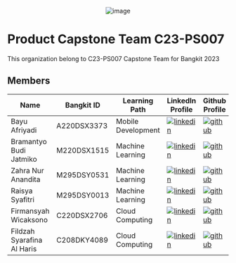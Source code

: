 <div align="center">
   
![image](https://github.com/TrashtoTreasure/.github/assets/134958727/7c077245-3d59-4b0a-b828-b0c27cbebc5c)

</div>

# Product Capstone Team C23-PS007
This organization belong to C23-PS007 Capstone Team for Bangkit 2023

## Members
<div align="center">

| Name | Bangkit ID   |  Learning Path | LinkedIn Profile   |   Github Profile   |
| ------------ | ------------ | ------------ | ------------ | ------------ |
| Bayu Afriyadi  |  A220DSX3373 |  Mobile Development | [![linkedin](https://img.shields.io/badge/linkedin-0A66C2?style=for-the-badge&logo=linkedin&logoColor=white)](https://www.linkedin.com/in/bayu-afriyadi-206741154/)  | [![github](https://img.shields.io/badge/GitHub-100000?style=for-the-badge&logo=github&logoColor=white)](https://github.com/bayuafriyadi5) |
| Bramantyo Budi Jatmiko  | M220DSX1515  |  Machine Learning |  [![linkedin](https://img.shields.io/badge/linkedin-0A66C2?style=for-the-badge&logo=linkedin&logoColor=white)](https://www.linkedin.com/in/bramantyobudijatmiko/) | [![github](https://img.shields.io/badge/GitHub-100000?style=for-the-badge&logo=github&logoColor=white)](https://github.com/bramantyobj) |
| Zahra Nur Anandita  | M295DSY0531  |  Machine Learning | [![linkedin](https://img.shields.io/badge/linkedin-0A66C2?style=for-the-badge&logo=linkedin&logoColor=white)](https://www.linkedin.com/in/zahrana/)  | [![github](https://img.shields.io/badge/GitHub-100000?style=for-the-badge&logo=github&logoColor=white)](https://github.com/) |
|  Raisya Syafitri | M295DSY0013  |  Machine Learning | [![linkedin](https://img.shields.io/badge/linkedin-0A66C2?style=for-the-badge&logo=linkedin&logoColor=white)](https://www.linkedin.com/in/raisya-syafitri-7aa23316a/)   | [![github](https://img.shields.io/badge/GitHub-100000?style=for-the-badge&logo=github&logoColor=white)](https://github.com/) |
|  Firmansyah Wicaksono | C220DSX2706  | Cloud Computing  | [![linkedin](https://img.shields.io/badge/linkedin-0A66C2?style=for-the-badge&logo=linkedin&logoColor=white)](https://www.linkedin.com/in/firmansyah-wicaksono/)  | [![github](https://img.shields.io/badge/GitHub-100000?style=for-the-badge&logo=github&logoColor=white)](https://github.com/firmansyw30) |
|  Fildzah Syarafina Al Haris |  C208DKY4089 | Cloud Computing  | [![linkedin](https://img.shields.io/badge/linkedin-0A66C2?style=for-the-badge&logo=linkedin&logoColor=white)](https://www.linkedin.com/in/fildzah-syarafina/) | [![github](https://img.shields.io/badge/GitHub-100000?style=for-the-badge&logo=github&logoColor=white)](https://github.com/) |

</div>


